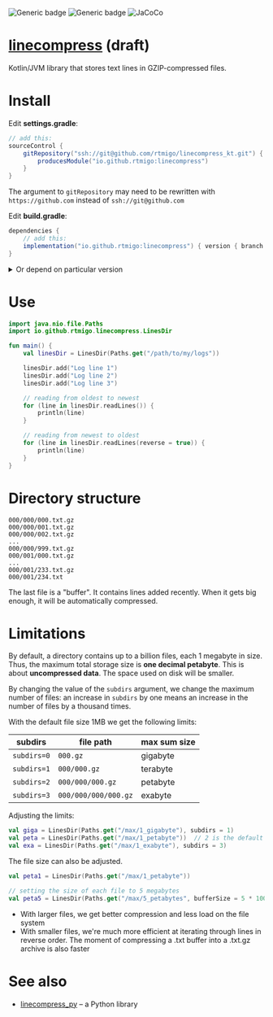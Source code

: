 ![Generic badge](https://img.shields.io/badge/JVM-8-blue.svg)
![Generic badge](https://img.shields.io/badge/testing_on-Linux_|_Windows-blue.svg)
![JaCoCo](https://raw.github.com/rtmigo/linecompress_kt/jacoco/.github/badges/jacoco.svg)

# [linecompress](https://github.com/rtmigo/linecompress_kt#readme) (draft)

Kotlin/JVM library that stores text lines in GZIP-compressed files.

# Install

Edit **settings.gradle**:

```groovy
// add this:
sourceControl {
    gitRepository("ssh://git@github.com/rtmigo/linecompress_kt.git") {
        producesModule("io.github.rtmigo:linecompress")
    }
}
```

The argument to `gitRepository` may need to be rewritten with `https://github.com`
instead of `ssh://git@github.com`

Edit **build.gradle**:

```groovy
dependencies {
    // add this: 
    implementation("io.github.rtmigo:linecompress") { version { branch = 'staging' } }
}    
```

<details>
  <summary>Or depend on particular version</summary>

Edit **build.gradle**:

```groovy
dependencies {
    // add this:     
    implementation "io.github.rtmigo:linecompress:0.0.1"
}
```

(the changes to **settings.gradle** are the same as above)
</details>

# Use

```kotlin
import java.nio.file.Paths
import io.github.rtmigo.linecompress.LinesDir

fun main() {
    val linesDir = LinesDir(Paths.get("/path/to/my/logs"))

    linesDir.add("Log line 1")
    linesDir.add("Log line 2")
    linesDir.add("Log line 3")

    // reading from oldest to newest 
    for (line in linesDir.readLines()) {
        println(line)
    }

    // reading from newest to oldest 
    for (line in linesDir.readLines(reverse = true)) {
        println(line)
    }
}
```

# Directory structure

```
000/000/000.txt.gz 
000/000/001.txt.gz 
000/000/002.txt.gz 
...
000/000/999.txt.gz 
000/001/000.txt.gz
...
000/001/233.txt.gz 
000/001/234.txt 
```

The last file is a "buffer". It contains lines added recently. When it gets big enough, it will be
automatically compressed.

# Limitations

By default, a directory contains up to a billion files, each 1 megabyte in size. Thus, the maximum
total storage size is **one decimal petabyte**. This is about **uncompressed data**. The space used
on disk will be smaller.

By changing the value of the `subdirs` argument, we change the maximum number of files: an increase
in `subdirs` by one means an increase in the number of files by a thousand times.

With the default file size 1MB we get the following limits:

| subdirs     | file path            | max sum size |
|-------------|----------------------|--------------|
| `subdirs=0` | `000.gz`             | gigabyte     |
| `subdirs=1` | `000/000.gz`         | terabyte     |
| `subdirs=2` | `000/000/000.gz`     | petabyte     |
| `subdirs=3` | `000/000/000/000.gz` | exabyte      |

Adjusting the limits:

```kotlin
val giga = LinesDir(Paths.get("/max/1_gigabyte"), subdirs = 1)
val peta = LinesDir(Paths.get("/max/1_petabyte"))  // 2 is the default
val exa = LinesDir(Paths.get("/max/1_exabyte"), subdirs = 3)
```

The file size can also be adjusted.

```kotlin
val peta1 = LinesDir(Paths.get("/max/1_petabyte"))

// setting the size of each file to 5 megabytes
val peta5 = LinesDir(Paths.get("/max/5_petabytes", bufferSize = 5 * 1000 * 1000))
```

* With larger files, we get better compression and less load on the file system
* With smaller files, we're much more efficient at iterating through lines in reverse order. The
  moment of compressing a .txt buffer into a .txt.gz archive is also faster

# See also

* [linecompress_py](https://github.com/rtmigo/linecompress_py) – a Python library